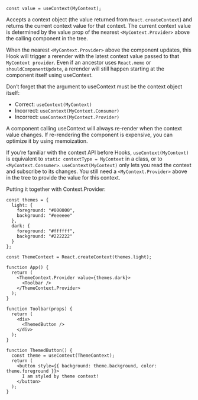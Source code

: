 ```tsx
const value = useContext(MyContext);
```

Accepts a context object (the value returned from `React.createContext`) and returns the current context value for that
context. The current context value is determined by the value prop of the nearest `<MyContext.Provider>` above the
calling component in the tree.

When the nearest `<MyContext.Provider>` above the component updates, this Hook will trigger a rerender with the latest
context value passed to that `MyContext provider`. Even if an ancestor uses `React.memo` or `shouldComponentUpdate`, a
rerender will still happen starting at the component itself using useContext.

Don’t forget that the argument to useContext must be the context object itself:

- Correct: `useContext(MyContext)`
- Incorrect: `useContext(MyContext.Consumer)`
- Incorrect: `useContext(MyContext.Provider)`

A component calling useContext will always re-render when the context value changes. If re-rendering the component is
expensive, you can optimize it by using memoization.

If you’re familiar with the context API before Hooks, `useContext(MyContext)` is equivalent
to `static contextType = MyContext` in a class, or to `<MyContext.Consumer>`. `useContext(MyContext)` only lets you read
the context and subscribe to its changes. You still need a `<MyContext.Provider>` above in the tree to provide the value
for this context.

Putting it together with Context.Provider:

```tsx
const themes = {
  light: {
    foreground: "#000000",
    background: "#eeeeee"
  },
  dark: {
    foreground: "#ffffff",
    background: "#222222"
  }
};

const ThemeContext = React.createContext(themes.light);

function App() {
  return (
    <ThemeContext.Provider value={themes.dark}>
      <Toolbar />
    </ThemeContext.Provider>
  );
}

function Toolbar(props) {
  return (
    <div>
      <ThemedButton />
    </div>
  );
}

function ThemedButton() {
  const theme = useContext(ThemeContext);
  return (
    <button style={{ background: theme.background, color: theme.foreground }}>
      I am styled by theme context!
    </button>
  );
}
```
